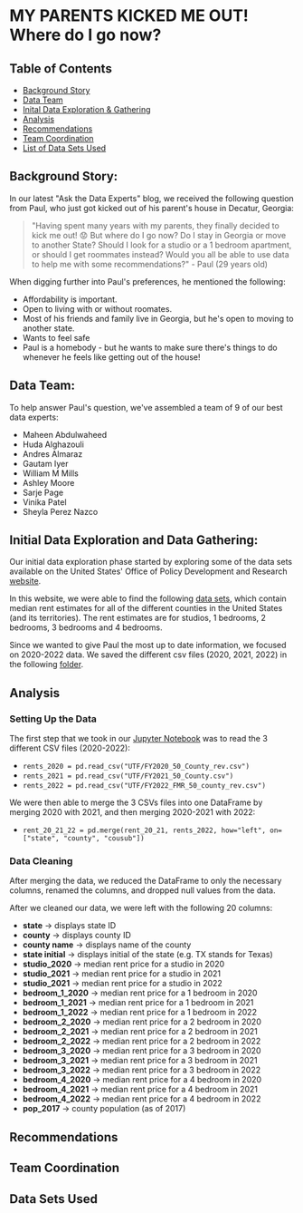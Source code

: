 # MY PARENTS KICKED ME OUT! Where do I go now?

## Table of Contents

* [Background Story](#background-story)
* [Data Team](#data-team)
* [Inital Data Exploration & Gathering](#initial-data-exploration-and-data-gathering)
* [Analysis](#analysis)
* [Recommendations](#recommendations)
* [Team Coordination](#team-coordination)
* [List of Data Sets Used](#data-sets-used) 


## Background Story:  

In our latest "Ask the Data Experts" blog, we received the following question from Paul, who just got kicked out of his parent's house in Decatur, Georgia:

> "Having spent many years with my parents, they finally decided to kick me out! :worried: But where do I go now? Do I stay in Georgia or move to another State? Should I look for a studio or a 1 bedroom apartment, or should I get roommates instead? Would you all be able to use data to help me with some recommendations?" - Paul (29 years old)

When digging further into Paul's preferences, he mentioned the following:
- Affordability is important.
- Open to living with or without roomates.
- Most of his friends and family live in Georgia, but he's open to moving to another state. 
- Wants to feel safe
- Paul is a homebody - but he wants to make sure there's things to do whenever he feels like getting out of the house! 

## Data Team: 

To help answer Paul's question, we've assembled a team of 9 of our best data experts:
- Maheen Abdulwaheed
- Huda Alghazouli 
- Andres Almaraz
- Gautam Iyer
- William M Mills
- Ashley Moore
- Sarje Page
- Vinika Patel
- Sheyla Perez Nazco

## Initial Data Exploration and Data Gathering: 

Our initial data exploration phase started by exploring some of the data sets available on the United States' Office of Policy Development and Research [website](https://www.huduser.gov/portal/about/mission_and_background.html). 

In this website, we were able to find the following [data sets](https://www.huduser.gov/portal/datasets/50per.html#2022), which contain median rent estimates for all of the different counties in the United States (and its territories). The rent estimates are for studios, 1 bedrooms, 2 bedrooms, 3 bedrooms and 4 bedrooms. 

Since we wanted to give Paul the most up to date information, we focused on 2020-2022 data. We saved the different csv files (2020, 2021, 2022) in the following [folder](/50TH-Percentile-Rent-Estimates-Data/UTF/). 

## Analysis

### Setting Up the Data

The first step that we took in our [Jupyter Notebook](/Consolidated/Project------Kicked%20OUT!!.ipynb) was to read the 3 different CSV files (2020-2022):

- `rents_2020 = pd.read_csv("UTF/FY2020_50_County_rev.csv")`
- `rents_2021 = pd.read_csv("UTF/FY2021_50_County.csv")`
- `rents_2022 = pd.read_csv("UTF/FY2022_FMR_50_county_rev.csv")`

We were then able to merge the 3 CSVs files into one DataFrame by merging 2020 with 2021, and then merging 2020-2021 with 2022:
- `rent_20_21_22 = pd.merge(rent_20_21, rents_2022, how="left", on=["state", "county", "cousub"])`

### Data Cleaning

After merging the data, we reduced the DataFrame to only the necessary columns, renamed the columns, and dropped null values from the data. 

After we cleaned our data, we were left with the following 20 columns:
- **state**  →   displays state ID 
- **county**  ->  displays county ID
- **county name**  ->  displays name of the county
- **state initial**  ->  displays initial of the state (e.g. TX stands for Texas)
- **studio_2020**  ->  median rent price for a studio in 2020
- **studio_2021** ->  median rent price for a studio in 2021
- **studio_2021** ->  median rent price for a studio in 2022
- **bedroom_1_2020** ->  median rent price for a 1 bedroom in 2020
- **bedroom_1_2021** ->  median rent price for a 1 bedroom in 2021
- **bedroom_1_2022** ->  median rent price for a 1 bedroom in 2022
- **bedroom_2_2020** ->  median rent price for a 2 bedroom in 2020
- **bedroom_2_2021** ->  median rent price for a 2 bedroom in 2021
- **bedroom_2_2022** ->  median rent price for a 2 bedroom in 2022
- **bedroom_3_2020** ->  median rent price for a 3 bedroom in 2020
- **bedroom_3_2021** ->  median rent price for a 3 bedroom in 2021
- **bedroom_3_2022**  ->  median rent price for a 3 bedroom in 2022
- **bedroom_4_2020**  ->  median rent price for a 4 bedroom in 2020
- **bedroom_4_2021**  ->   median rent price for a 4 bedroom in 2021
- **bedroom_4_2022**  ->  median rent price for a 4 bedroom in 2022
- **pop_2017** ->  county population (as of 2017)

## Recommendations

## Team Coordination

## Data Sets Used
